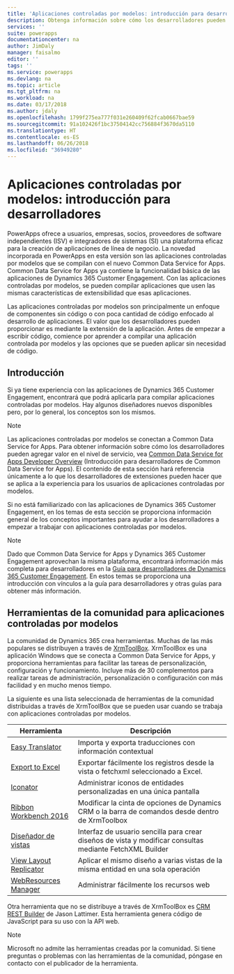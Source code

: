 ```yaml
---
title: 'Aplicaciones controladas por modelos: introducción para desarrolladores | Microsoft Docs'
description: Obtenga información sobre cómo los desarrolladores pueden agregar valor a las aplicaciones controladas por modelos.
services: ''
suite: powerapps
documentationcenter: na
author: JimDaly
manager: faisalmo
editor: ''
tags: ''
ms.service: powerapps
ms.devlang: na
ms.topic: article
ms.tgt_pltfrm: na
ms.workload: na
ms.date: 03/17/2018
ms.author: jdaly
ms.openlocfilehash: 1799f275ea777f031e260409f62fcab0667bae59
ms.sourcegitcommit: 91a102426f1bc37504142cc756884f3670da5110
ms.translationtype: HT
ms.contentlocale: es-ES
ms.lasthandoff: 06/26/2018
ms.locfileid: "36949280"
---
```

# <a name="model-driven-apps-developer-overview"></a>Aplicaciones controladas por modelos: introducción para desarrolladores

PowerApps ofrece a usuarios, empresas, socios, proveedores de software independientes (ISV) e integradores de sistemas (SI) una plataforma eficaz para la creación de aplicaciones de línea de negocio. La novedad incorporada en PowerApps en esta versión son las aplicaciones controladas por modelos que se compilan con el nuevo Common Data Service for Apps. Common Data Service for Apps ya contiene la funcionalidad básica de las aplicaciones de Dynamics 365 Customer Engagement. Con las aplicaciones controladas por modelos, se pueden compilar aplicaciones que usen las mismas características de extensibilidad que esas aplicaciones.

Las aplicaciones controladas por modelos son principalmente un enfoque de componentes sin código o con poca cantidad de código enfocado al desarrollo de aplicaciones. El valor que los desarrolladores pueden proporcionar es mediante la extensión de la aplicación. Antes de empezar a escribir código, comience por aprender a compilar una aplicación controlada por modelos y las opciones que se pueden aplicar sin necesidad de código. 

## <a name="get-started"></a>Introducción
Si ya tiene experiencia con las aplicaciones de Dynamics 365 Customer Engagement, encontrará que podrá aplicarla para compilar aplicaciones controladas por modelos. Hay algunos diseñadores nuevos disponibles pero, por lo general, los conceptos son los mismos.

> [!NOTE]
> Las aplicaciones controladas por modelos se conectan a Common Data Service for Apps. Para obtener información sobre cómo los desarrolladores pueden agregar valor en el nivel de servicio, vea [Common Data Service for Apps Developer Overview](../common-data-service/overview.md) (Introducción para desarrolladores de Common Data Service for Apps).
> El contenido de esta sección hará referencia únicamente a lo que los desarrolladores de extensiones pueden hacer que se aplica a la experiencia para los usuarios de aplicaciones controladas por modelos. 

Si no está familiarizado con las aplicaciones de Dynamics 365 Customer Engagement, en los temas de esta sección se proporciona información general de los conceptos importantes para ayudar a los desarrolladores a empezar a trabajar con aplicaciones controladas por modelos. 

> [!NOTE]
> Dado que Common Data Service for Apps y Dynamics 365 Customer Engagement aprovechan la misma plataforma, encontrará información más completa para desarrolladores en la [Guía para desarrolladores de Dynamics 365 Customer Engagement](/dynamics365/customer-engagement/developer/developer-guide). En estos temas se proporciona una introducción con vínculos a la guía para desarrolladores y otras guías para obtener más información.


## <a name="community-tools-for-model-driven-apps"></a>Herramientas de la comunidad para aplicaciones controladas por modelos

La comunidad de Dynamics 365 crea herramientas. Muchas de las más populares se distribuyen a través de [XrmToolBox](https://www.xrmtoolbox.com/). XrmToolBox es una aplicación Windows que se conecta a Common Data Service for Apps, y proporciona herramientas para facilitar las tareas de personalización, configuración y funcionamiento. Incluye más de 30 complementos para realizar tareas de administración, personalización o configuración con más facilidad y en mucho menos tiempo.

La siguiente es una lista seleccionada de herramientas de la comunidad distribuidas a través de XrmToolBox que se pueden usar cuando se trabaja con aplicaciones controladas por modelos.

|Herramienta  |Descripción  |
|---------|---------|
|[Easy Translator](https://www.xrmtoolbox.com/plugins/MsCrmTools.Translator/)|Importa y exporta traducciones con información contextual|
|[Export to Excel](https://www.xrmtoolbox.com/plugins/Ryr.XrmToolBox.ExportToExcel/)|Exportar fácilmente los registros desde la vista o fetchxml seleccionado a Excel.|
|[Iconator](https://www.xrmtoolbox.com/plugins/MscrmTools.Iconator/)|Administrar iconos de entidades personalizadas en una única pantalla|
|[Ribbon Workbench 2016](https://www.xrmtoolbox.com/plugins/RibbonWorkbench2016/)|Modificar la cinta de opciones de Dynamics CRM o la barra de comandos desde dentro de XrmToolbox|
|[Diseñador de vistas](https://www.xrmtoolbox.com/plugins/Cinteros.XrmToolBox.ViewDesigner/)|Interfaz de usuario sencilla para crear diseños de vista y modificar consultas mediante FetchXML Builder|
|[View Layout Replicator](https://www.xrmtoolbox.com/plugins/MsCrmTools.ViewLayoutReplicator/)|Aplicar el mismo diseño a varias vistas de la misma entidad en una sola operación|
|[WebResources Manager](https://www.xrmtoolbox.com/plugins/MsCrmTools.WebResourcesManager/)|Administrar fácilmente los recursos web|

Otra herramienta que no se distribuye a través de XrmToolBox es [CRM REST Builder](https://github.com/jlattimer/CRMRESTBuilder) de Jason Lattimer. Esta herramienta genera código de JavaScript para su uso con la API web.

> [!NOTE]
> Microsoft no admite las herramientas creadas por la comunidad. Si tiene preguntas o problemas con las herramientas de la comunidad, póngase en contacto con el publicador de la herramienta.




